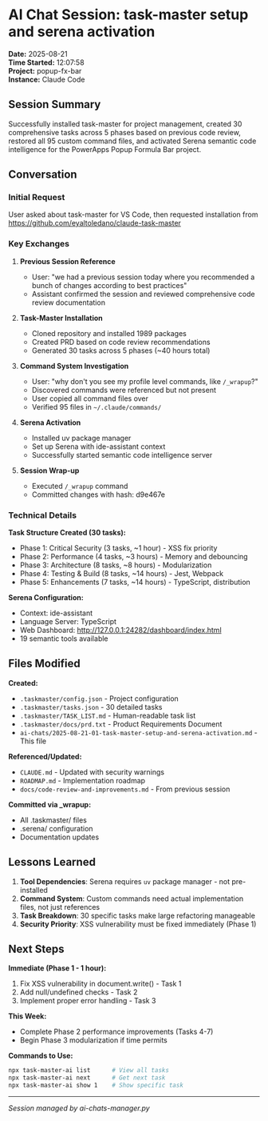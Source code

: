 # AI Chat Session: task-master setup and serena activation

**Date:** 2025-08-21  
**Time Started:** 12:07:58  
**Project:** popup-fx-bar  
**Instance:** Claude Code

## Session Summary

Successfully installed task-master for project management, created 30 comprehensive tasks across 5 phases based on previous code review, restored all 95 custom command files, and activated Serena semantic code intelligence for the PowerApps Popup Formula Bar project.

## Conversation

### Initial Request
User asked about task-master for VS Code, then requested installation from https://github.com/eyaltoledano/claude-task-master

### Key Exchanges

1. **Previous Session Reference**
   - User: "we had a previous session today where you recommended a bunch of changes according to best practices"
   - Assistant confirmed the session and reviewed comprehensive code review documentation

2. **Task-Master Installation**
   - Cloned repository and installed 1989 packages
   - Created PRD based on code review recommendations
   - Generated 30 tasks across 5 phases (~40 hours total)

3. **Command System Investigation**
   - User: "why don't you see my profile level commands, like `/_wrapup`?"
   - Discovered commands were referenced but not present
   - User copied all command files over
   - Verified 95 files in `~/.claude/commands/`

4. **Serena Activation**
   - Installed uv package manager
   - Set up Serena with ide-assistant context
   - Successfully started semantic code intelligence server

5. **Session Wrap-up**
   - Executed `/_wrapup` command
   - Committed changes with hash: d9e467e

### Technical Details

**Task Structure Created (30 tasks):**
- Phase 1: Critical Security (3 tasks, ~1 hour) - XSS fix priority
- Phase 2: Performance (4 tasks, ~3 hours) - Memory and debouncing
- Phase 3: Architecture (8 tasks, ~8 hours) - Modularization
- Phase 4: Testing & Build (8 tasks, ~14 hours) - Jest, Webpack
- Phase 5: Enhancements (7 tasks, ~14 hours) - TypeScript, distribution

**Serena Configuration:**
- Context: ide-assistant
- Language Server: TypeScript
- Web Dashboard: http://127.0.0.1:24282/dashboard/index.html
- 19 semantic tools available

## Files Modified

**Created:**
- `.taskmaster/config.json` - Project configuration
- `.taskmaster/tasks.json` - 30 detailed tasks
- `.taskmaster/TASK_LIST.md` - Human-readable task list
- `.taskmaster/docs/prd.txt` - Product Requirements Document
- `ai-chats/2025-08-21-01-task-master-setup-and-serena-activation.md` - This file

**Referenced/Updated:**
- `CLAUDE.md` - Updated with security warnings
- `ROADMAP.md` - Implementation roadmap
- `docs/code-review-and-improvements.md` - From previous session

**Committed via _wrapup:**
- All .taskmaster/ files
- .serena/ configuration
- Documentation updates

## Lessons Learned

1. **Tool Dependencies**: Serena requires `uv` package manager - not pre-installed
2. **Command System**: Custom commands need actual implementation files, not just references
3. **Task Breakdown**: 30 specific tasks make large refactoring manageable
4. **Security Priority**: XSS vulnerability must be fixed immediately (Phase 1)

## Next Steps

**Immediate (Phase 1 - 1 hour):**
1. Fix XSS vulnerability in document.write() - Task 1
2. Add null/undefined checks - Task 2
3. Implement proper error handling - Task 3

**This Week:**
- Complete Phase 2 performance improvements (Tasks 4-7)
- Begin Phase 3 modularization if time permits

**Commands to Use:**
```bash
npx task-master-ai list      # View all tasks
npx task-master-ai next      # Get next task
npx task-master-ai show 1    # Show specific task
```

---
*Session managed by ai-chats-manager.py*
